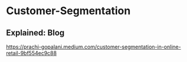 # Customer-Segmentation

## Explained: Blog
https://prachi-gopalani.medium.com/customer-segmentation-in-online-retail-9bf554ec9c88
